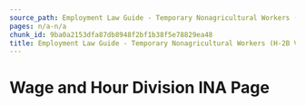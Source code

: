 ```yaml
---
source_path: Employment Law Guide - Temporary Nonagricultural Workers (H-2B Visas).md
pages: n/a-n/a
chunk_id: 9ba0a2153dfa87db8948f2bf1b38f5e78829ea48
title: Employment Law Guide - Temporary Nonagricultural Workers (H-2B Visas)
---
```

# Wage and Hour Division INA Page
